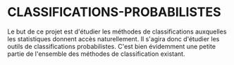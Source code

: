 # CLASSIFICATIONS-PROBABILISTES
Le but de ce projet est d'étudier les méthodes de classifications auxquelles les statistiques donnent accès
naturellement. Il s'agira donc d'étudier les outils de classifications probabilistes. C'est bien évidemment une petite
partie de l'ensemble des méthodes de classification existant.
